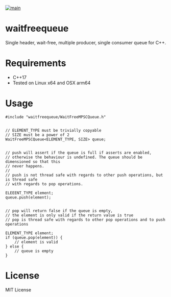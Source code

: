 [![main](https://github.com/marcusspangenberg/waitfreequeue/actions/workflows/cmake-multi-platform.yml/badge.svg?branch=main)](https://github.com/marcusspangenberg/waitfreequeue/actions/workflows/cmake-multi-platform.yml)

# waitfreequeue
Single header, wait-free, multiple producer, single consumer queue for C++.

# Requirements
* C++17
* Tested on Linux x64 and OSX arm64

# Usage
```
#include "waitfreequeue/WaitFreeMPSCQueue.h"


// ELEMENT_TYPE must be trivially copyable
// SIZE must be a power of 2
WaitFreeMPSCQueue<ELEMENT_TYPE, SIZE> queue;


// push will assert if the queue is full if asserts are enabled,
// otherwise the behaviour is undefined. The queue should be dimensioned so that this 
// never happens.
//
// push is not thread safe with regards to other push operations, but is thread safe
// with regards to pop operations.

ELEEENT_TYPE element;
queue.push(element);


// pop will return false if the queue is empty, 
// the element is only valid if the return value is true
// pop is thread safe with regards to other pop operations and to push operations

ELEMENT_TYPE element;
if (queue.pop(element)) {
    // element is valid
} else {
    // queue is empty
}

```

# License
MIT License
